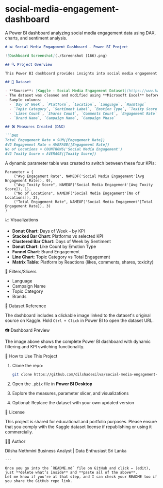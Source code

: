 # social-media-engagement-dashboard
A Power BI dashboard analyzing social media engagement data using DAX, charts, and sentiment analysis.
````markdown
# 📊 Social Media Engagement Dashboard - Power BI Project

![Dashboard Screenshot](./Screenshot (166).png)

## 🔍 Project Overview

This Power BI dashboard provides insights into social media engagement patterns across various platforms, brands, topics, emotions, and days of the week. The dataset was sourced from Kaggle and modified for better analysis. The dashboard helps in identifying which platforms and brands have the highest engagement, the sentiment of users, and the toxicity levels in interactions.

## 📁 Dataset

- **Source**: [Kaggle - Social Media Engagement Dataset](https://www.kaggle.com/)  
- The dataset was cleaned and modified using **Microsoft Excel** before being imported into Power BI.
- Sample columns:
  - `Day of Week`, `Platform`, `Location`, `Language`, `Hashtags`
  - `Topic Category`, `Sentiment Label`, `Emotion Type`, `Toxity Score`
  - `Likes Count`, `Shares Count`, `Comments Count`, `Engagement Rate`
  - `Brand Name`, `Campaign Name`, `Campaign Phase`

## 🛠️ Measures Created (DAX)

```DAX
Total Engagement Rate = SUM([Engagement Rate])
AVG Engagement Rate = AVERAGE([Engagement Rate])
No of Locations = COUNTROWS('Social Media Engagement')
AVG Toxity Score = AVERAGE([Toxity Score])
````

A dynamic parameter table was created to switch between these four KPIs:

```DAX
Parameter = {
    ("Avg Engagement Rate", NAMEOF('Social Media Engagement'[Avg Engagement Rate]), 0),
    ("Avg Toxity Score", NAMEOF('Social Media Engagement'[Avg Toxity Score]), 1),
    ("No of Locations", NAMEOF('Social Media Engagement'[No of Locations]), 2),
    ("Total Engagement Rate", NAMEOF('Social Media Engagement'[Total Engagement Rate]), 3)
}
```

📈 Visualizations

* **Donut Chart**: Days of Week – by KPI
* **Stacked Bar Chart**: Platforms vs selected KPI
* **Clustered Bar Chart**: Days of Week by Sentiment
* **Donut Chart**: Like Count by Emotion Type
* **Funnel Chart**: Brand Engagement
* **Line Chart**: Topic Category vs Total Engagement
* **Matrix Table**: Platform by Reactions (likes, comments, shares, toxicity)

🔎 Filters/Slicers

* Language
* Campaign Name
* Topic Category
* Brands

🔗 Dataset Reference

The dashboard includes a clickable image linked to the dataset's original source on Kaggle. Hold `Ctrl + Click` in Power BI to open the dataset URL.


📷 Dashboard Preview

The image above shows the complete Power BI dashboard with dynamic filtering and KPI switching functionality.


📌 How to Use This Project

1. Clone the repo:

   ```bash
   git clone https://github.com/dilshadesilva/social-media-engagement-dashboard.git
   ```
2. Open the `.pbix` file in **Power BI Desktop**
3. Explore the measures, parameter slicer, and visualizations
4. Optional: Replace the dataset with your own updated version


📄 License

This project is shared for educational and portfolio purposes. Please ensure that you comply with the Kaggle dataset license if republishing or using it commercially.

🙋‍♀️ Author

Dilsha Nethmini
Business Analyst | Data Enthusiast
Sri Lanka

```
---

Once you go into the `README.md` file on GitHub and click ✏️ (edit), just **delete what’s inside** and **paste all of the above**.  
Let me know if you're at that step, and I can check your README too if you share the GitHub repo link.
```
